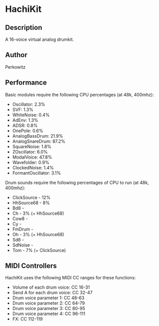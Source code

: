 # HachiKit

## Description
A 16-voice virtual analog drumkit.


## Author

Perkowitz

## Performance

Basic modules require the following CPU percentages (at 48k, 400mhz):
- Oscillator: 2.3%
- SVF: 1.3%
- WhiteNoise: 0.4%
- AdEnv: 1.3%
- ADSR: 0.8%
- OnePole: 0.6%
- AnalogBassDrum: 21.9%
- AnalogSnareDrum: 87.2%
- SquareNoise: 1.8%
- ZOscillator: 6.0%
- ModalVoice: 47.8%
- Wavefolder: 0.9%
- ClockedNoise: 1.4%
- FormantOscillator: 3.1%


Drum sounds require the following percentages of CPU to run (at 48k, 400mhz):
- ClickSource - 12%
- HhSource68 - 8%
- Bd8 - 
- Ch - 3% (+ HhSource68)
- Cow8 - 
- Cy - 
- FmDrum - 
- Oh - 3% (+ HhSource68)
- Sd8 - 
- SdNoise - 
- Tom - 7% (+ ClickSource)

## MIDI Controllers

HachiKit uses the following MIDI CC ranges for these functions:

- Volume of each drum voice: CC 16-31
- Send A for each drum voice: CC 32-47
- Drum voice parameter 1: CC 48-63
- Drum voice parameter 2: CC 64-79
- Drum voice parameter 3: CC 80-95
- Drum voice parameter 4: CC 96-111
- FX: CC 112-119
